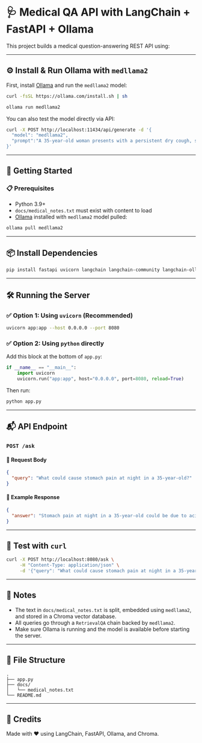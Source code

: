 # 🩺 Medical QA API with LangChain + FastAPI + Ollama

This project builds a medical question-answering REST API using:

---

## ⚙️ Install & Run Ollama with `medllama2`

First, install [Ollama](https://ollama.com) and run the `medllama2` model:

```bash
curl -fsSL https://ollama.com/install.sh | sh

ollama run medllama2
```

You can also test the model directly via API:

```bash
curl -X POST http://localhost:11434/api/generate -d '{
  "model": "medllama2",
  "prompt":"A 35-year-old woman presents with a persistent dry cough, shortness of breath, and fatigue. She is initially suspected of having asthma, but her spirometry results do not improve with bronchodilators. What could be the diagnosis?"
}'
```

---
## 🚀 Getting Started

### 📋 Prerequisites

- Python 3.9+
- `docs/medical_notes.txt` must exist with content to load
- [Ollama](https://ollama.com) installed with `medllama2` model pulled:

```bash
ollama pull medllama2
```

---

## 📦 Install Dependencies

```bash
pip install fastapi uvicorn langchain langchain-community langchain-ollama
```

---

## 🛠️ Running the Server

### ✅ Option 1: Using `uvicorn` (Recommended)

```bash
uvicorn app:app --host 0.0.0.0 --port 8080
```

### ✅ Option 2: Using `python` directly

Add this block at the bottom of `app.py`:

```python
if __name__ == "__main__":
    import uvicorn
    uvicorn.run("app:app", host="0.0.0.0", port=8080, reload=True)
```

Then run:

```bash
python app.py
```

---

## 📬 API Endpoint

### `POST /ask`

#### 🔹 Request Body

```json
{
  "query": "What could cause stomach pain at night in a 35-year-old?"
}
```

#### 🔹 Example Response

```json
{
  "answer": "Stomach pain at night in a 35-year-old could be due to acid reflux, gastritis, ulcers, or stress-related digestive issues..."
}
```

---

## 🧪 Test with `curl`

```bash
curl -X POST http://localhost:8080/ask \
     -H "Content-Type: application/json" \
     -d '{"query": "What could cause stomach pain at night in a 35-year-old?"}'
```

---

## 📌 Notes

- The text in `docs/medical_notes.txt` is split, embedded using `medllama2`, and stored in a Chroma vector database.
- All queries go through a `RetrievalQA` chain backed by `medllama2`.
- Make sure Ollama is running and the model is available before starting the server.

---

## 📂 File Structure

```
.
├── app.py
├── docs/
│   └── medical_notes.txt
└── README.md
```

---

## 🧠 Credits

Made with ❤️ using LangChain, FastAPI, Ollama, and Chroma.
